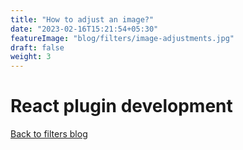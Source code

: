 ```yaml
---
title: "How to adjust an image?"
date: "2023-02-16T15:21:54+05:30"
featureImage: "blog/filters/image-adjustments.jpg"
draft: false
weight: 3
---
```


# React plugin development


[Back to filters blog](/blog/fiters)
